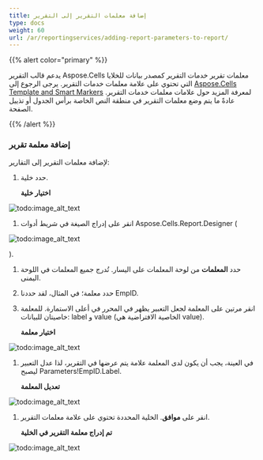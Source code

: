 ```yaml
---
title: إضافة معلمات التقرير إلى التقرير
type: docs
weight: 60
url: /ar/reportingservices/adding-report-parameters-to-report/
---
```


{{% alert color="primary" %}} 

يدعم قالب التقرير Aspose.Cells معلمات تقرير خدمات التقرير كمصدر بيانات للخلايا التي تحتوي على علامة معلمات خدمات التقرير. يرجى الرجوع إلى [Aspose.Cells Template and Smart Markers](/cells/ar/reportingservices/aspose-cells-template-and-smart-markers/) لمعرفة المزيد حول علامات معلمات خدمات التقرير. عادةً ما يتم وضع معلمات التقرير في منطقة النص الخاصة برأس الجدول أو تذييل الصفحة.

{{% /alert %}} 
### **إضافة معلمة تقرير**
لإضافة معلمات التقرير إلى التقارير:

1. حدد خلية. 

   **اختيار خلية** 

![todo:image_alt_text](adding-report-parameters-to-report_1.png)




1. انقر على إدراج الصيغة في شريط أدوات Aspose.Cells.Report.Designer (

![todo:image_alt_text](adding-report-parameters-to-report_2.png)

).

1. حدد **المعلمات** من لوحة المعلمات على اليسار.
   تُدرج جميع المعلمات في اللوحة اليمنى. 
1. حدد معلمة؛ في المثال، لقد حددنا EmpID.
1. انقر مرتين على المعلمة لجعل التعبير يظهر في المحرر في أعلى الاستمارة.
   للمعلمة خاصيتان للبيانات: label و value (الخاصية الافتراضية هي value). 

   **اختيار معلمة** 

![todo:image_alt_text](adding-report-parameters-to-report_3.png)




1. في العينة، يجب أن يكون لدى المعلمة علامة يتم عرضها في التقرير، لذا عدل التعبير ليصبح Parameters!EmpID.Label. 

   **تعديل المعلمة** 

![todo:image_alt_text](adding-report-parameters-to-report_4.png)




1. انقر على **موافق**.
   الخلية المحددة تحتوي على علامة معلمات التقرير. 

   **تم إدراج معلمة التقرير في الخلية** 

![todo:image_alt_text](adding-report-parameters-to-report_5.png)
